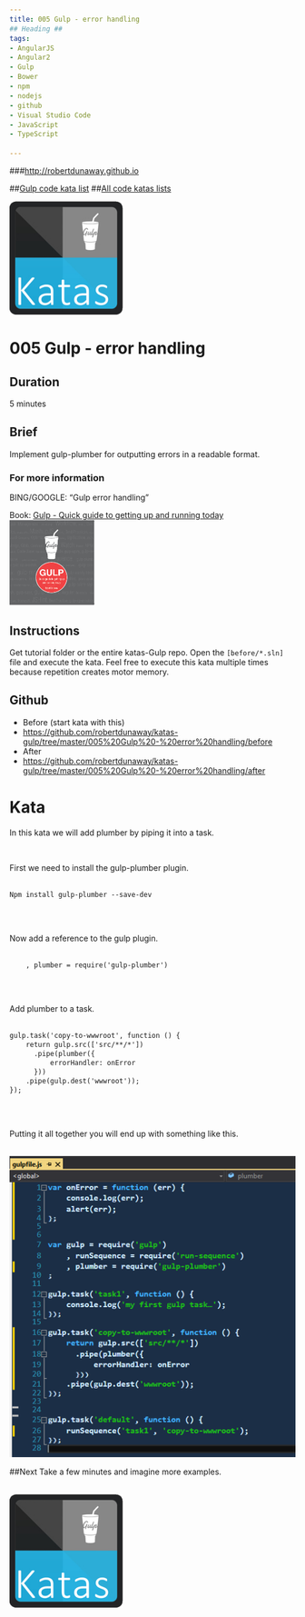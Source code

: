 ```yaml
---
title: 005 Gulp - error handling
## Heading ##
tags: 
- AngularJS
- Angular2
- Gulp
- Bower
- npm
- nodejs
- github
- Visual Studio Code
- JavaScript
- TypeScript

---
```


###http://robertdunaway.github.io

##[Gulp code kata list](http://mycodekatas.github.io/Gulp.html)
##[All code katas lists](http://mycodekatas.github.io/)

 <img src="https://raw.githubusercontent.com/robertdunaway/katas-gulp/master/katas-Gulp-logo.png" alt="Smiley face" height="200" width="200"> 

# 005 Gulp - error handling

## Duration
5 minutes

## Brief
Implement gulp-plumber for outputting errors in a readable format.

### For more information 
BING/GOOGLE: “Gulp error handling”

Book: 
[Gulp - Quick guide to getting up and running today](http://www.amazon.com/Gulp-Quick-guide-getting-running-ebook/dp/B010NXMFF6/)
<br>
<img src="https://raw.githubusercontent.com/robertdunaway/gulp-book/master/bookcoverimage.PNG" alt="Smiley face" height="150" width="150">



## Instructions
Get tutorial folder or the entire katas-Gulp repo.
Open the `[before/*.sln]` file and execute the kata.
Feel free to execute this kata multiple times because repetition creates motor memory.

## Github
 - Before (start kata with this)
  - https://github.com/robertdunaway/katas-gulp/tree/master/005%20Gulp%20-%20error%20handling/before
 - After
  - https://github.com/robertdunaway/katas-gulp/tree/master/005%20Gulp%20-%20error%20handling/after


# Kata
In this kata we will add plumber by piping it into a task.

<br>

First we need to install the gulp-plumber plugin.
<br>
```

Npm install gulp-plumber --save-dev


```
<br>

Now add a reference to the gulp plugin.
<br>
```

    , plumber = require('gulp-plumber')


```

<br>

Add plumber to a task.
<br>

```

gulp.task('copy-to-wwwroot', function () {
    return gulp.src(['src/**/*'])
      .pipe(plumber({
          errorHandler: onError
      }))
    .pipe(gulp.dest('wwwroot'));
});


```

<br>

Putting it all together you will end up with something like this.

<br>

 <img src="https://raw.githubusercontent.com/robertdunaway/katas-gulp/master/005%20Gulp%20-%20error%20handling/1.png">

##Next
Take a few minutes and imagine more examples. 

<br>

 <img src="https://raw.githubusercontent.com/robertdunaway/katas-gulp/master/katas-Gulp-logo.png" alt="Smiley face" height="200" width="200"> 